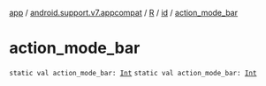 [app](../../../index.md) / [android.support.v7.appcompat](../../index.md) / [R](../index.md) / [id](index.md) / [action_mode_bar](.)

# action_mode_bar

`static val action_mode_bar: `[`Int`](https://kotlinlang.org/api/latest/jvm/stdlib/kotlin/-int/index.html)
`static val action_mode_bar: `[`Int`](https://kotlinlang.org/api/latest/jvm/stdlib/kotlin/-int/index.html)